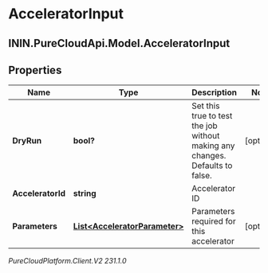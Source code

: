 # AcceleratorInput

## ININ.PureCloudApi.Model.AcceleratorInput

## Properties

|Name | Type | Description | Notes|
|------------ | ------------- | ------------- | -------------|
| **DryRun** | **bool?** | Set this true to test the job without making any changes. Defaults to false. | [optional] |
| **AcceleratorId** | **string** | Accelerator ID | |
| **Parameters** | [**List&lt;AcceleratorParameter&gt;**](AcceleratorParameter) | Parameters required for this accelerator | [optional] |



_PureCloudPlatform.Client.V2 231.1.0_
